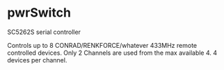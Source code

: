 # pwrSwitch
SC5262S serial controller

Controls up to 8 CONRAD/RENKFORCE/whatever 433MHz remote controlled devices.
Only 2 Channels are used from the max available 4. 4 devices per channel.
